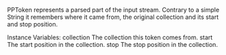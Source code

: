 PPToken represents a parsed part of the input stream. Contrary to a simple String it remembers where it came from, the original collection and its start and stop position.

Instance Variables:
	collection	<SequenceableCollection>	The collection this token comes from.
	start	<Integer>	The start position in the collection.
	stop	<Integer>	The stop position in the collection.